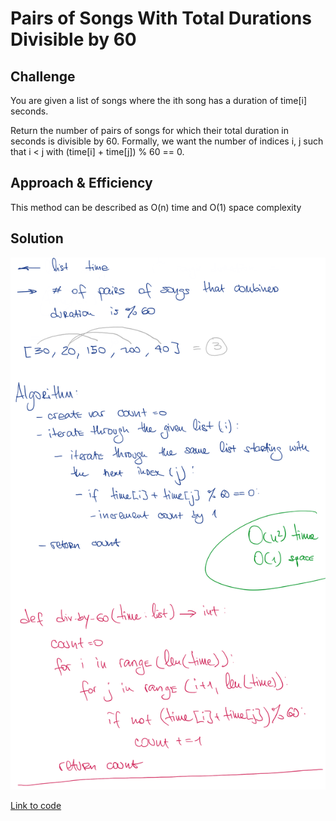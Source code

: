 # Pairs of Songs With Total Durations Divisible by 60

## Challenge

You are given a list of songs where the ith song has a duration of time[i] seconds.

Return the number of pairs of songs for which their total duration in seconds is divisible by 60. Formally, we want the number of indices i, j such that i < j with (time[i] + time[j]) % 60 == 0.

## Approach & Efficiency

This method can be described as O(n) time and O(1) space complexity

## Solution

<img src="../../assets/pairs_of_songs.png" alt="Whiteboard Solution" style="max-width:100%;">

<a href="./pairs_of_songs.py">Link to code</a>